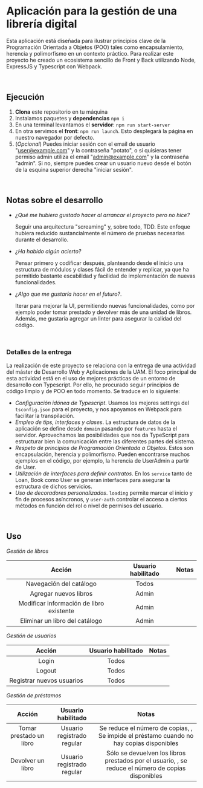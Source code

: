 # Aplicación para la gestión de una librería digital

Esta aplicación está diseñada para ilustrar principios clave de la Programación Orientada a Objetos (POO) tales como encapsulamiento, herencia y polimorfismo en un contexto práctico. Para realizar este proyecto he creado un ecosistema sencillo de Front y Back utilizando Node, ExpressJS y Typescript con Webpack.

&nbsp;

## Ejecución

1. **Clona** este repositorio en tu máquina
2. Instalamos paquetes y **dependencias** `npm i`
3. En una terminal levantamos el **servidor**: `npm run start-server`
4. En otra servimos el **front**: `npm run launch`. Esto desplegará la página en nuestro navegador por defecto.
5. (_Opcional_) Puedes iniciar sesión con el email de usuario "user@example.com" y la contraseña "potato", o si quisieras tener permiso admin utiliza el email "admin@example.com" y la contraseña "admin". Si no, siempre puedes crear un usuario nuevo desde el botón de la esquina superior derecha "iniciar sesión".

&nbsp;

## Notas sobre el desarrollo

* *¿Qué me hubiera gustado hacer al arrancar el proyecto pero no hice?* 

  Seguir una arquitectura "screaming" y, sobre todo, TDD. Este enfoque hubiera reducido sustancialmente el número de pruebas necesarias durante el desarrollo. 

* *¿Ha habido algún acierto?*
  
  Pensar primero y codificar después, planteando desde el inicio una estructura de módulos y clases fácil de entender y replicar, ya que ha permitido bastante escabilidad y facilidad de implementación de nuevas funcionalidades.

* *¿Algo que me gustaría hacer en el futuro?*.
 
  Iterar para mejorar la UI, permitiendo nuevas funcionalidades, como por ejemplo poder tomar prestado y devolver más de una unidad de libros. Además, me gustaría agregar un linter para asegurar la calidad del código.

&nbsp;

### Detalles de la entrega

La realización de este proyecto se relaciona con la entrega de una actividad del máster de Desarrollo Web y Aplicaciones de la UAM. El foco principal de esta actividad está en el uso de mejores prácticas de un entorno de desarrollo con Typescript. Por ello, he procurado seguir principios de código limpio y de POO en todo momento. Se traduce en lo siguiente:

- *Configuración idónea de Typescript*. Usamos los mejores settings del `tsconfig.json` para el proyecto, y nos apoyamos en Webpack para facilitar la transpilación.
- *Empleo de tips, interfaces y clases*. La estructura de datos de la aplicación se define desde `domain` pasando por `features` hasta el servidor. Aprovechamos las posibilidades que nos da TypeScript para estructurar bien la comunicación entre las diferentes partes del sistema.
- *Respeto de principios de Programación Orientada a Objetos*. Estos son encapsulación, herencia y polimorfismo. Pueden encontrarse muchos ejemplos en el código, por ejemplo, la herencia de UserAdmin a partir de User.
- *Utilización de interfaces para definir contratos*. En los `service` tanto de Loan, Book como User se generan interfaces para asegurar la estructura de dichos servicios.
- *Uso de decoradores personalizados*. `loading` permite marcar el inicio y fin de procesos asíncronos, y `user-auth` controlar el acceso a ciertos métodos en función del rol o nivel de permisos del usuario.

&nbsp;

## Uso

*Gestión de libros* 

Acción | Usuario habilitado | Notas  
:-------------------------:|:-------------------------:|:-------------------------:
Navegación del catálogo | Todos |
Agregar nuevos libros | Admin | 
Modificar información de libro existente | Admin | 
Eliminar un libro del catálogo | Admin |

*Gestión de usuarios*

Acción | Usuario habilitado | Notas  
:-------------------------:|:-------------------------:|:-------------------------:
Login | Todos
Logout | Todos
Registrar nuevos usuarios | Todos

*Gestión de préstamos*

Acción | Usuario habilitado | Notas  
:-------------------------:|:-------------------------:|:-------------------------:
Tomar prestado un libro | Usuario registrado regular | Se reduce el número de copias, , Se impide el préstamo cuando no hay copias disponibles
Devolver un libro | Usuario registrado regular | Sólo se devuelven los libros prestados por el usuario, , se reduce el número de copias disponibles
